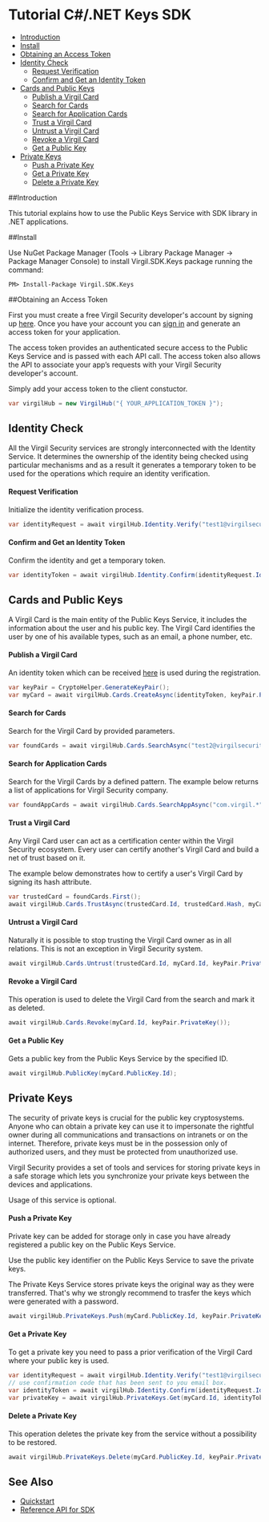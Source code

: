 # Tutorial C#/.NET Keys SDK 

- [Introduction](#introduction)
- [Install](#install)
- [Obtaining an Access Token](#obtaining-an-access-token)
- [Identity Check](#identity-check)
  - [Request Verification](#request-verification)
  - [Confirm and Get an Identity Token](#confirm-and-get-an-identity-token)
- [Cards and Public Keys](#cards-and-public-keys)
  - [Publish a Virgil Card](#publish-a-virgil-card)
  - [Search for Cards](#search-for-cards)
  - [Search for Application Cards](#search-for-application-cards)
  - [Trust a Virgil Card](#trust-a-virgil-card)
  - [Untrust a Virgil Card](#untrust-a-virgil-card)
  - [Revoke a Virgil Card](#revoke-a-virgil-card)
  - [Get a Public Key](#get-a-public-key)
- [Private Keys](#private-keys)
  - [Push a Private Key](#push-a-private-key)
  - [Get a Private Key](#get-a-private-key)
  - [Delete a Private Key](#delete-a-private-key)

##Introduction

This tutorial explains how to use the Public Keys Service with SDK library in .NET applications. 

##Install

Use NuGet Package Manager (Tools -> Library Package Manager -> Package Manager Console) to install Virgil.SDK.Keys package running the command:

```
PM> Install-Package Virgil.SDK.Keys
```

##Obtaining an Access Token

First you must create a free Virgil Security developer's account by signing up [here](https://virgilsecurity.com/account/signup). Once you have your account you can [sign in](https://virgilsecurity.com/account/signin) and generate an access token for your application.

The access token provides an authenticated secure access to the Public Keys Service and is passed with each API call. The access token also allows the API to associate your app’s requests with your Virgil Security developer's account.

Simply add your access token to the client constuctor.

```csharp
var virgilHub = new VirgilHub("{ YOUR_APPLICATION_TOKEN }");
``` 

## Identity Check

All the Virgil Security services are strongly interconnected with the Identity Service. It determines the ownership of the identity being checked using particular mechanisms and as a result it generates a temporary token to be used for the operations which require an identity verification. 

#### Request Verification

Initialize the identity verification process.

```csharp
var identityRequest = await virgilHub.Identity.Verify("test1@virgilsecurity.com", IdentityType.Email);
```

#### Confirm and Get an Identity Token

Confirm the identity and get a temporary token.

```csharp
var identityToken = await virgilHub.Identity.Confirm(identityRequest.Id, "%CONFIRMATION_CODE%");
```

## Cards and Public Keys

A Virgil Card is the main entity of the Public Keys Service, it includes the information about the user and his public key. The Virgil Card identifies the user by one of his available types, such as an email, a phone number, etc.

#### Publish a Virgil Card

An identity token which can be received [here](#identity-check) is used during the registration.

```csharp
var keyPair = CryptoHelper.GenerateKeyPair();
var myCard = await virgilHub.Cards.CreateAsync(identityToken, keyPair.PublicKey(), keyPair.PrivateKey());
```

#### Search for Cards

Search for the Virgil Card by provided parameters.

```csharp
var foundCards = await virgilHub.Cards.SearchAsync("test2@virgilsecurity.com", IdentityType.Email);
```

#### Search for Application Cards

Search for the Virgil Cards by a defined pattern. The example below returns a list of applications for Virgil Security company.

```csharp
var foundAppCards = await virgilHub.Cards.SearchAppAsync("com.virgil.*");
```

#### Trust a Virgil Card

Any Virgil Card user can act as a certification center within the Virgil Security ecosystem. Every user can certify another's Virgil Card and build a net of trust based on it.

The example below demonstrates how to certify a user's Virgil Card by signing its hash attribute. 

<!--В рамках экосистемы Virgil Security любой пользователь карты может выступать в качестве центра сертификации. Каждый пользователь может заверить карту другого, и построить на основе этого сеть доверия. 
В приведенном примере ниже показанно как заверить карту пользователя, путем подписи ее hash атирибута.  -->
 
```csharp
var trustedCard = foundCards.First();
await virgilHub.Cards.TrustAsync(trustedCard.Id, trustedCard.Hash, myCard.Id, keyPair.PrivateKey());
```

#### Untrust a Virgil Card

Naturally it is possible to stop trusting the Virgil Card owner as in all relations. This is not an exception in Virgil Security system.

```csharp
await virgilHub.Cards.Untrust(trustedCard.Id, myCard.Id, keyPair.PrivateKey());
```
#### Revoke a Virgil Card

This operation is used to delete the Virgil Card from the search and mark it as deleted. 

```csharp
await virgilHub.Cards.Revoke(myCard.Id, keyPair.PrivateKey());
```

#### Get a Public Key

Gets a public key from the Public Keys Service by the specified ID.

```csharp
await virgilHub.PublicKey(myCard.PublicKey.Id);
```

## Private Keys

The security of private keys is crucial for the public key cryptosystems. Anyone who can obtain a private key can use it to impersonate the rightful owner during all communications and transactions on intranets or on the internet. Therefore, private keys must be in the possession only of authorized users, and they must be protected from unauthorized use.

Virgil Security provides a set of tools and services for storing private keys in a safe storage which lets you synchronize your private keys between the devices and applications.

Usage of this service is optional.

#### Push a Private Key

Private key can be added for storage only in case you have already registered a public key on the Public Keys Service.

Use the public key identifier on the Public Keys Service to save the private keys. 

The Private Keys Service stores private keys the original way as they were transferred. That's why we strongly recommend to trasfer the keys which were generated with a password.

```csharp
await virgilHub.PrivateKeys.Push(myCard.PublicKey.Id, keyPair.PrivateKey());
```

#### Get a Private Key

To get a private key you need to pass a prior verification of the Virgil Card where your public key is used.
  
```csharp
var identityRequest = await virgilHub.Identity.Verify("test1@virgilsecurity.com", IdentityType.Email);
// use confirmation code that has been sent to you email box.
var identityToken = await virgilHub.Identity.Confirm(identityRequest.Id, "%CONFIRMATION_CODE%");
var privateKey = await virgilHub.PrivateKeys.Get(myCard.Id, identityToken);
```

#### Delete a Private Key

This operation deletes the private key from the service without a possibility to be restored. 
  
```csharp
await virgilHub.PrivateKeys.Delete(myCard.PublicKey.Id, keyPair.PrivateKey());
```

## See Also

* [Quickstart](quickstart.md)
* [Reference API for SDK](sdk-reference-api.md)

